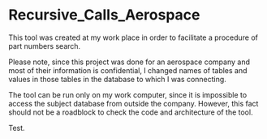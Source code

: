 # Recursive_Calls_Aerospace
This tool was created at my work place in order to facilitate a procedure of part numbers search.

Please note, since this project was done for an aerospace company and most of their information is confidential, I changed names of tables and values in those tables
in the database to which I was connecting.

The tool can be run only on my work computer, since it is impossible to access the subject database from outside the company.
However, this fact should not be a roadblock to check the code and architecture of the tool.

Test.

